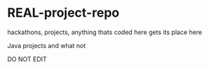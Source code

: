 # REAL-project-repo
hackathons, projects, anything thats coded here gets its place here

Java projects and what not

DO NOT EDIT
